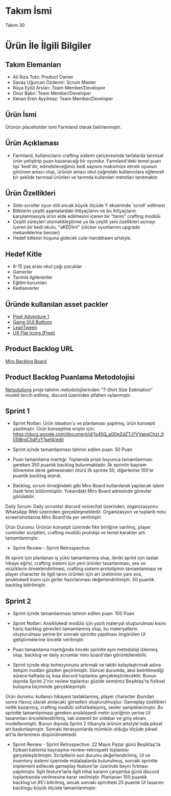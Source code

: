 # **Takım İsmi**

Takım 30

# Ürün İle İlgili Bilgiler

## Takım Elemanları

- Ali Rıza Toto: Product Owner
- Savaş Uğurcan Özdemir: Scrum Master
- Rüya Eylül Arslan: Team Member/Developer
- Onur Bakır: Team Member/Developer
- Kenan Eren Ayyılmaz: Team Member/Developer

## Ürün İsmi

Ürünün placeholder ismi Farmland olarak belirlenmiştir. 

## Ürün Açıklaması

- Farmland, kullanıcıların crafting sistemi çerçevesinde tarlalarda tarımsal ürün yetiştirip puan kazanacağı bir oyundur. Farmland'deki temel puan tipi 'kedi'dir, edinebileceğimiz kedi sayısını maksimize etmek oyunun görünen amacı olup, ürünün amacı okul çağındaki kullanıcılara eğlenceli bir şekilde tarımsal ürünleri ve tarımda kullanılan metotları tanıtmaktır.

## Ürün Özellikleri
- Side-scroller oyun stili ancak büyük ölçüde Y ekseninde 'scroll' edilmesi
- Bitkilerin çeşitli aşamalardaki ihtiyaçlarını ve bu ihtiyaçların karşılanmasıyla ürün elde edilmesini içeren bir "tarım" crafting modülü
- Çeşitli süreçleri otomatikleştirme ya da çeşitli yeni özellikleri açmayı içeren bir kedi okulu, "aKEDİmi" (clicker oyunlarının upgrade mekaniklerine benzer)
- Hedef kitlenin hoşuna gidecek cute-handdrawn artstyle.

## Hedef Kitle
- 8-15 yaş arası okul çağı çocuklar
- Gamerlar
- Tarımla ilgilenenler
- Eğitim kurumları
- Kediseverler

## Üründe kullanılan asset packler
- [Pixel Adventure 1](https://assetstore.unity.com/packages/2d/characters/pixel-adventure-1-155360)
- [Game GUI Buttons](https://assetstore.unity.com/packages/2d/gui/icons/game-gui-buttons-96277)
- [LeanTween](https://assetstore.unity.com/packages/tools/animation/leantween-3595)
- [UX Flat Icons [Free]](https://assetstore.unity.com/packages/2d/gui/icons/ux-flat-icons-free-202525)

## Product Backlog URL
[Miro Backlog Board](https://miro.com/app/board/uXjVO2CRsYo=/)

## Product Backlog Puanlama Metodolojisi 
[Netsolutions](https://www.netsolutions.com/insights/how-to-estimate-projects-in-agile/) proje tahmin metodolojilerinden "T-Shirt Size Estimation" modeli tercih edilmiş, discord üzerinden şifahen oylanmıştır.

## Sprint 1
- Sprint Notları: Ürün ideation'u ve planlaması yapılmış, ürün konsepti yazılmıştır. Ürün konseptine erişim için: https://docs.google.com/document/d/1s45Q_a0DeZdZTJ7VVapeChzr_555lBrgC5dFzY1sef4/edit

- Sprint içinde tamamlanması tahmin edilen puan: 50 Puan

- Puan tamamlama mantığı: Toplamda proje boyunca tamamlanması gereken 350 puanlık backlog bulunmaktadır. İlk sprintin bayram dönemine denk gelmesinden ötürü ilk sprinte 50, diğerlerine 100'er puanlık backlog atandı. 

- Backlog, scrum örneğindeki gibi Miro Board kullanılarak yapılacak işlere (task'lere) bölünmüştür. Yukarıdaki Miro Board adresinde görevler görülebilir.

Daily Scrum: Daily scrumlar discord voicechat üzerinden, organizasyonu WhatsApp Web üzerinden gerçekleşmektedir. Organizasyon ve toplantı notu screenshotlarına Miro Board'da yer verilmiştir.

Ürün Durumu: Ürünün konsepti üzerinde fikir birliğine varılmış, player controller scriptleri, crafting modülü prototipi ve temel karakter artı tamamlanmıştır. 

- Sprint Review - Sprint Retrospective:

İlk sprint için planlanan iş yükü tamamlanmış olup, ileriki sprint için taslak hikaye eğrisi, crafting sistemi için yeni ürünler tasarlanması, ses ve müziklerin örneklendirilmesi, crafting sistemi prototipinin tamamlanması ve player character ile ilgili tarım ürünleri için art üretiminin yanı sıra, ansiklokedi kısmı için giriler hazırlanması değerlendirilmiştir. 50 puanlık backlog bitirilmiştir. 

## Sprint 2
- Sprint içinde tamamlanması tahmin edilen puan: 100 Puan
 
- Sprint Notları: Ansiklokedi modülü için yazılı materyal oluşturulması kısmı hariç backlog görevleri tamamlanmış olup, bu materyallerin oluşturulması yerine bir sonraki sprintte yapılması öngörülen UI geliştirmelerine öncelik verilmiştir.

- Puan tamamlama mantığında önceki sprintle aynı metodoloji izlenmiş olup, backlog ve daily scrumlar miro board'dan görüntülenebilir. 

- Sprint içinde ekip kohezyonunu artırmak ve takibi kolaylaştırmak adına iletişim modları gözden geçirilmiştir. Güncel durumda, aksi belirtilmediği sürece haftada üç kısa discord toplantısı gerçekleştirilecektir. Bunun dışında Sprint 2'nin review toplantısı güzide semtimiz Beşiktaş'ta fiziksel buluşma biçiminde gerçekleşmiştir. 

Ürün durumu: kullanıcı hikayesi taslaklanmış, player character (bundan sonra Havuç olarak anılacak) görselleri oluşturulmuştur. Gameplay özellikleri netlik kazanmış, crafting modülü sofistikeleşmiş, sesler samplelanmıştır. Bu sprintte tamamlanması gereken ansiklopedi metin içeriğinin yerine UI tasarımları önceliklendirilmiş, tab sistemli bir sidebar ve giriş ekranı modellenmiştir. Bunun dışında Sprint 2 itibarıyla ürünün artstyle'ında piksel art baskınlaşmıştır. Sonraki iterasyonlarda mümkün olduğu ölçüde piksel art'la ilerlenmesi düşünülmektedir.

- Sprint Review - Sprint Retrospective: 22 Mayıs Pazar günü Beşiktaş'ta fiziksel katılımla kaynaşma-review-retrospekt toplantısı gerçekleştirilmiştir. Scriptlerin son durumu değerlendirilmiş, UI ve inventory sistemi üzerinde mütalaalarda bulunulmuş, sonraki sprintte implement edilecek gameplay feature'lar üzerinde beyin fırtınası yapılmıştır. İlgili feature'larla ilgili nihai kararın çarşamba günü discord toplantısında verilmesine karar verilmiştir. Planlanan 100 puanlık backlog'un 95'i bitirilmiş, ancak sonraki sprintteki 25 puanlık UI tasarımı backlogu büyük ölçüde tamamlanmıştır. 
